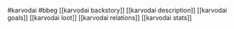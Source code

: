 #karvodai #bbeg
[[karvodai backstory]]
[[karvodai description]]
[[karvodai goals]]
[[karvodai loot]]
[[karvodai relations]]
[[karvodai stats]]
